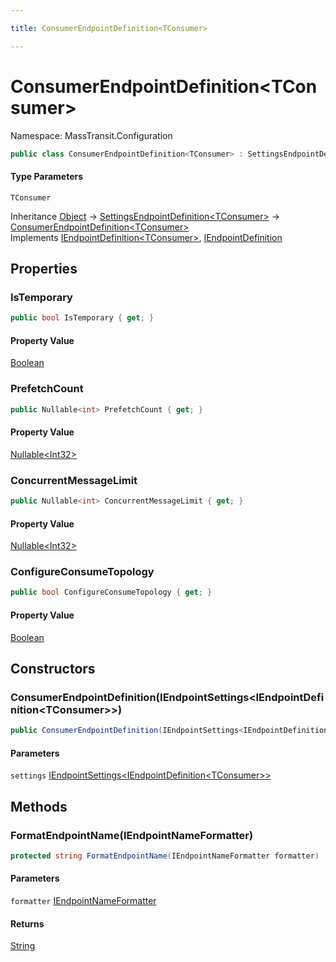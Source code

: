 ```yaml
---

title: ConsumerEndpointDefinition<TConsumer>

---
```


# ConsumerEndpointDefinition\<TConsumer\>

Namespace: MassTransit.Configuration

```csharp
public class ConsumerEndpointDefinition<TConsumer> : SettingsEndpointDefinition<TConsumer>, IEndpointDefinition<TConsumer>, IEndpointDefinition
```

#### Type Parameters

`TConsumer`<br/>

Inheritance [Object](https://learn.microsoft.com/en-us/dotnet/api/system.object) → [SettingsEndpointDefinition\<TConsumer\>](../masstransit-configuration/settingsendpointdefinition-1) → [ConsumerEndpointDefinition\<TConsumer\>](../masstransit-configuration/consumerendpointdefinition-1)<br/>
Implements [IEndpointDefinition\<TConsumer\>](../masstransit/iendpointdefinition-1), [IEndpointDefinition](../masstransit/iendpointdefinition)

## Properties

### **IsTemporary**

```csharp
public bool IsTemporary { get; }
```

#### Property Value

[Boolean](https://learn.microsoft.com/en-us/dotnet/api/system.boolean)<br/>

### **PrefetchCount**

```csharp
public Nullable<int> PrefetchCount { get; }
```

#### Property Value

[Nullable\<Int32\>](https://learn.microsoft.com/en-us/dotnet/api/system.nullable-1)<br/>

### **ConcurrentMessageLimit**

```csharp
public Nullable<int> ConcurrentMessageLimit { get; }
```

#### Property Value

[Nullable\<Int32\>](https://learn.microsoft.com/en-us/dotnet/api/system.nullable-1)<br/>

### **ConfigureConsumeTopology**

```csharp
public bool ConfigureConsumeTopology { get; }
```

#### Property Value

[Boolean](https://learn.microsoft.com/en-us/dotnet/api/system.boolean)<br/>

## Constructors

### **ConsumerEndpointDefinition(IEndpointSettings\<IEndpointDefinition\<TConsumer\>\>)**

```csharp
public ConsumerEndpointDefinition(IEndpointSettings<IEndpointDefinition<TConsumer>> settings)
```

#### Parameters

`settings` [IEndpointSettings\<IEndpointDefinition\<TConsumer\>\>](../masstransit/iendpointsettings-1)<br/>

## Methods

### **FormatEndpointName(IEndpointNameFormatter)**

```csharp
protected string FormatEndpointName(IEndpointNameFormatter formatter)
```

#### Parameters

`formatter` [IEndpointNameFormatter](../masstransit/iendpointnameformatter)<br/>

#### Returns

[String](https://learn.microsoft.com/en-us/dotnet/api/system.string)<br/>
